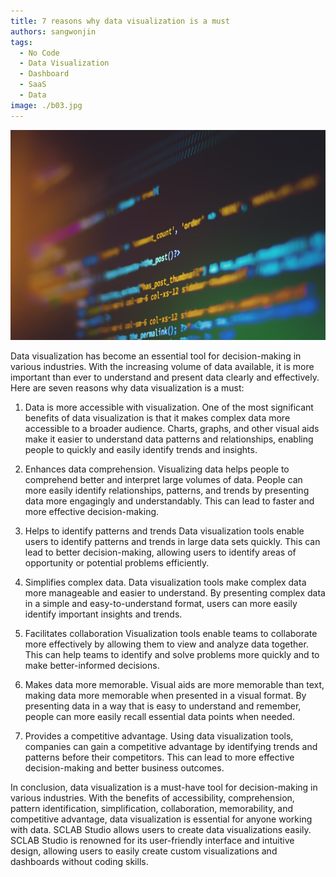 ```yaml
---
title: 7 reasons why data visualization is a must
authors: sangwonjin
tags:   
  - No Code
  - Data Visualization
  - Dashboard
  - SaaS
  - Data
image: ./b03.jpg
---
```


![Code](./b03.jpg)

Data visualization has become an essential tool for decision-making in various industries. With the increasing volume of data available, it is more important than ever to understand and present data clearly and effectively. Here are seven reasons why data visualization is a must:

1. Data is more accessible with visualization.
One of the most significant benefits of data visualization is that it makes complex data more accessible to a broader audience. Charts, graphs, and other visual aids make it easier to understand data patterns and relationships, enabling people to quickly and easily identify trends and insights.

2. Enhances data comprehension.
Visualizing data helps people to comprehend better and interpret large volumes of data. People can more easily identify relationships, patterns, and trends by presenting data more engagingly and understandably. This can lead to faster and more effective decision-making.

3. Helps to identify patterns and trends
Data visualization tools enable users to identify patterns and trends in large data sets quickly. This can lead to better decision-making, allowing users to identify areas of opportunity or potential problems efficiently.

4. Simplifies complex data.
Data visualization tools make complex data more manageable and easier to understand. By presenting complex data in a simple and easy-to-understand format, users can more easily identify important insights and trends.

5. Facilitates collaboration
Visualization tools enable teams to collaborate more effectively by allowing them to view and analyze data together. This can help teams to identify and solve problems more quickly and to make better-informed decisions.

6. Makes data more memorable.
Visual aids are more memorable than text, making data more memorable when presented in a visual format. By presenting data in a way that is easy to understand and remember, people can more easily recall essential data points when needed.

7. Provides a competitive advantage.
Using data visualization tools, companies can gain a competitive advantage by identifying trends and patterns before their competitors. This can lead to more effective decision-making and better business outcomes.

In conclusion, data visualization is a must-have tool for decision-making in various industries. With the benefits of accessibility, comprehension, pattern identification, simplification, collaboration, memorability, and competitive advantage, data visualization is essential for anyone working with data.
SCLAB Studio allows users to create data visualizations easily. SCLAB Studio is renowned for its user-friendly interface and intuitive design, allowing users to easily create custom visualizations and dashboards without coding skills.